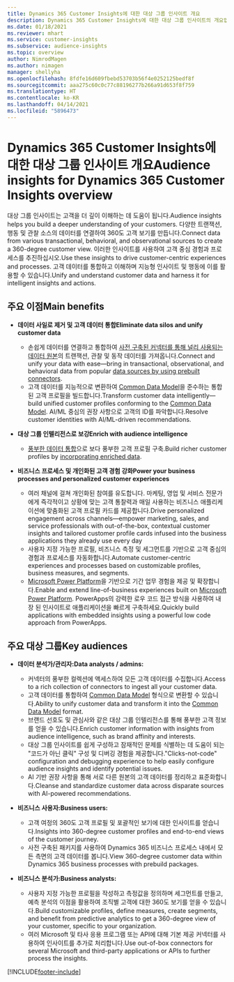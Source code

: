 ```yaml
---
title: Dynamics 365 Customer Insights에 대한 대상 그룹 인사이트 개요
description: Dynamics 365 Customer Insights에 대한 대상 그룹 인사이트의 개요입니다.
ms.date: 01/18/2021
ms.reviewer: mhart
ms.service: customer-insights
ms.subservice: audience-insights
ms.topic: overview
author: NimrodMagen
ms.author: nimagen
manager: shellyha
ms.openlocfilehash: 8fdfe16d609fbebd53703b56f4e0252125bedf8f
ms.sourcegitcommit: aaa275c60c0c77c88196277b266a91d653f8f759
ms.translationtype: HT
ms.contentlocale: ko-KR
ms.lasthandoff: 04/14/2021
ms.locfileid: "5896473"
---
```

# <a name="audience-insights-for-dynamics-365-customer-insights-overview"></a><span data-ttu-id="31b1a-103">Dynamics 365 Customer Insights에 대한 대상 그룹 인사이트 개요</span><span class="sxs-lookup"><span data-stu-id="31b1a-103">Audience insights for Dynamics 365 Customer Insights overview</span></span>

<span data-ttu-id="31b1a-104">대상 그룹 인사이트는 고객을 더 깊이 이해하는 데 도움이 됩니다.</span><span class="sxs-lookup"><span data-stu-id="31b1a-104">Audience insights helps you build a deeper understanding of your customers.</span></span> <span data-ttu-id="31b1a-105">다양한 트랜잭션, 행동 및 관찰 소스의 데이터를 연결하여 360도 고객 보기를 만듭니다.</span><span class="sxs-lookup"><span data-stu-id="31b1a-105">Connect data from various transactional, behavioral, and observational sources to create a 360-degree customer view.</span></span> <span data-ttu-id="31b1a-106">이러한 인사이트를 사용하여 고객 중심 경험과 프로세스를 추진하십시오.</span><span class="sxs-lookup"><span data-stu-id="31b1a-106">Use these insights to drive customer-centric experiences and processes.</span></span> <span data-ttu-id="31b1a-107">고객 데이터를 통합하고 이해하며 지능형 인사이트 및 행동에 이를 활용할 수 있습니다.</span><span class="sxs-lookup"><span data-stu-id="31b1a-107">Unify and understand customer data and harness it for intelligent insights and actions.</span></span>

## <a name="main-benefits"></a><span data-ttu-id="31b1a-108">주요 이점</span><span class="sxs-lookup"><span data-stu-id="31b1a-108">Main benefits</span></span> 

- <span data-ttu-id="31b1a-109">**데이터 사일로 제거 및 고객 데이터 통합**</span><span class="sxs-lookup"><span data-stu-id="31b1a-109">**Eliminate data silos and unify customer data**</span></span>

  - <span data-ttu-id="31b1a-110">손쉽게 데이터를 연결하고 통합하여 [사전 구축된 커넥터를 통해 널리 사용되는 데이터 원본](data-sources.md)의 트랜잭션, 관찰 및 동작 데이터를 가져옵니다.</span><span class="sxs-lookup"><span data-stu-id="31b1a-110">Connect and unify your data with ease—bring in transactional, observational, and behavioral data from popular [data sources by using prebuilt connectors](data-sources.md).</span></span>
  - <span data-ttu-id="31b1a-111">고객 데이터를 지능적으로 변환하여 [Common Data Model](/common-data-model/)을 준수하는 통합된 고객 프로필을 빌드합니다.</span><span class="sxs-lookup"><span data-stu-id="31b1a-111">Transform customer data intelligently—build unified customer profiles conforming to the [Common Data Model](/common-data-model/).</span></span> <span data-ttu-id="31b1a-112">AI/ML 중심의 권장 사항으로 고객의 ID를 파악합니다.</span><span class="sxs-lookup"><span data-stu-id="31b1a-112">Resolve customer identities with AI/ML-driven recommendations.</span></span>

- <span data-ttu-id="31b1a-113">**대상 그룹 인텔리전스로 보강**</span><span class="sxs-lookup"><span data-stu-id="31b1a-113">**Enrich with audience intelligence**</span></span>

  - <span data-ttu-id="31b1a-114">[풍부한 데이터 통합](enrichment-hub.md)으로 보다 풍부한 고객 프로필 구축.</span><span class="sxs-lookup"><span data-stu-id="31b1a-114">Build richer customer profiles by [incorporating enriched data](enrichment-hub.md).</span></span>  

- <span data-ttu-id="31b1a-115">**비즈니스 프로세스 및 개인화된 고객 경험 강화**</span><span class="sxs-lookup"><span data-stu-id="31b1a-115">**Power your business processes and personalized customer experiences**</span></span>

  - <span data-ttu-id="31b1a-116">여러 채널에 걸쳐 개인화된 참여를 유도합니다. 마케팅, 영업 및 서비스 전문가에게 즉각적이고 상황에 맞는 고객 통찰력과 매일 사용하는 비즈니스 애플리케이션에 맞춤화된 고객 프로필 카드를 제공합니다.</span><span class="sxs-lookup"><span data-stu-id="31b1a-116">Drive personalized engagement across channels—empower marketing, sales, and service professionals with out-of-the-box, contextual customer insights and tailored customer profile cards infused into the business applications they already use every day</span></span>
  - <span data-ttu-id="31b1a-117">사용자 지정 가능한 프로필, 비즈니스 측정 및 세그먼트를 기반으로 고객 중심의 경험과 프로세스를 자동화합니다.</span><span class="sxs-lookup"><span data-stu-id="31b1a-117">Automate customer-centric experiences and processes based on customizable profiles, business measures, and segments.</span></span>
  - <span data-ttu-id="31b1a-118">[Microsoft Power Platform](https://powerplatform.microsoft.com/)을 기반으로 기간 업무 경험을 제공 및 확장합니다.</span><span class="sxs-lookup"><span data-stu-id="31b1a-118">Enable and extend line-of-business experiences built on [Microsoft Power Platform](https://powerplatform.microsoft.com/).</span></span> <span data-ttu-id="31b1a-119">PowerApps의 강력한 로우 코드 접근 방식을 사용하여 내장 된 인사이트로 애플리케이션을 빠르게 구축하세요.</span><span class="sxs-lookup"><span data-stu-id="31b1a-119">Quickly build applications with embedded insights using a powerful low code approach from PowerApps.</span></span>  

## <a name="key-audiences"></a><span data-ttu-id="31b1a-120">주요 대상 그룹</span><span class="sxs-lookup"><span data-stu-id="31b1a-120">Key audiences</span></span>

- <span data-ttu-id="31b1a-121">**데이터 분석가/관리자:**</span><span class="sxs-lookup"><span data-stu-id="31b1a-121">**Data analysts / admins:**</span></span>

  - <span data-ttu-id="31b1a-122">커넥터의 풍부한 컬렉션에 액세스하여 모든 고객 데이터를 수집합니다.</span><span class="sxs-lookup"><span data-stu-id="31b1a-122">Access to a rich collection of connectors to ingest all your customer data.</span></span>
  - <span data-ttu-id="31b1a-123">고객 데이터를 통합하여 [Common Data Model](/common-data-model/) 형식으로 변환할 수 있습니다.</span><span class="sxs-lookup"><span data-stu-id="31b1a-123">Ability to unify customer data and transform it into the [Common Data Model](/common-data-model/) format.</span></span>
  - <span data-ttu-id="31b1a-124">브랜드 선호도 및 관심사와 같은 대상 그룹 인텔리전스를 통해 풍부한 고객 정보를 얻을 수 있습니다.</span><span class="sxs-lookup"><span data-stu-id="31b1a-124">Enrich customer information with insights from audience intelligence, such as brand affinity and interests.</span></span>
  - <span data-ttu-id="31b1a-125">대상 그룹 인사이트를 쉽게 구성하고 잠재적인 문제를 식별하는 데 도움이 되는 "코드가 아닌 클릭" 구성 및 디버깅 경험을 제공합니다.</span><span class="sxs-lookup"><span data-stu-id="31b1a-125">"Clicks-not-code" configuration and debugging experience to help easily configure audience insights and identify potential issues.</span></span>
  - <span data-ttu-id="31b1a-126">AI 기반 권장 사항을 통해 서로 다른 원본의 고객 데이터를 정리하고 표준화합니다.</span><span class="sxs-lookup"><span data-stu-id="31b1a-126">Cleanse and standardize customer data across disparate sources with AI-powered recommendations.</span></span>  

- <span data-ttu-id="31b1a-127">**비즈니스 사용자:**</span><span class="sxs-lookup"><span data-stu-id="31b1a-127">**Business users:**</span></span>

  - <span data-ttu-id="31b1a-128">고객 여정의 360도 고객 프로필 및 포괄적인 보기에 대한 인사이트를 얻습니다.</span><span class="sxs-lookup"><span data-stu-id="31b1a-128">Insights into 360-degree customer profiles and end-to-end views of the customer journey.</span></span>
  - <span data-ttu-id="31b1a-129">사전 구축된 패키지를 사용하여 Dynamics 365 비즈니스 프로세스 내에서 모든 측면의 고객 데이터를 봅니다.</span><span class="sxs-lookup"><span data-stu-id="31b1a-129">View 360-degree customer data within Dynamics 365 business processes with prebuild packages.</span></span>

- <span data-ttu-id="31b1a-130">**비즈니스 분석가:**</span><span class="sxs-lookup"><span data-stu-id="31b1a-130">**Business analysts:**</span></span>

  - <span data-ttu-id="31b1a-131">사용자 지정 가능한 프로필을 작성하고 측정값을 정의하며 세그먼트를 만들고, 예측 분석의 이점을 활용하여 조직별 고객에 대한 360도 보기를 얻을 수 있습니다.</span><span class="sxs-lookup"><span data-stu-id="31b1a-131">Build customizable profiles, define measures, create segments, and benefit from predictive analytics to get a 360-degree view of your customer, specific to your organization.</span></span>  
  - <span data-ttu-id="31b1a-132">여러 Microsoft 및 타사 응용 프로그램 또는 API에 대해 기본 제공 커넥터를 사용하여 인사이트를 추가로 처리합니다.</span><span class="sxs-lookup"><span data-stu-id="31b1a-132">Use out-of-box connectors for several Microsoft and third-party applications or APIs to further process the insights.</span></span>


[!INCLUDE[footer-include](../includes/footer-banner.md)]